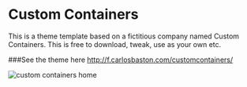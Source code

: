 # Custom Containers
This is a theme template based on a fictitious company named Custom Containers. This is free to download, tweak, use as your own etc.

###See the theme here  <a href="http://f.carlosbaston.com/customcontainers/">http://f.carlosbaston.com/customcontainers/</a>

![custom containers home](https://cloud.githubusercontent.com/assets/8207804/15567441/41a478d4-22db-11e6-9448-16d9a7812208.png)

